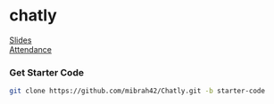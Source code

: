 # chatly

[Slides](https://drive.google.com/file/d/1recG6vNjwrzPPotXuPLeawQU823KGiqP/view?usp=sharing)
<br/>
[Attendance](https://docs.google.com/spreadsheets/d/16qDvB8YZbs1CJi6l2qRJsTaFQSNEotjP1Z3H4EgcXAQ/edit#gid=1265226335)

### Get Starter Code

```bash
git clone https://github.com/mibrah42/Chatly.git -b starter-code
```

